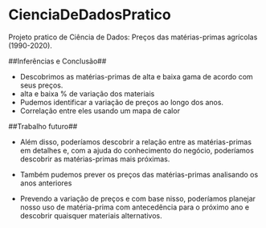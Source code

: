 # CienciaDeDadosPratico
Projeto pratico de Ciência de Dados: Preços das matérias-primas agrícolas (1990-2020).

##Inferências e Conclusão##
* Descobrimos as matérias-primas de alta e baixa gama de acordo com seus preços.
* alta e baixa % de variação dos materiais
* Pudemos identificar a variação de preços ao longo dos anos.
* Correlação entre eles usando um mapa de calor

##Trabalho futuro##
*  Além disso, poderíamos descobrir a relação entre as matérias-primas em detalhes e, com a ajuda do conhecimento do negócio, poderíamos descobrir as matérias-primas mais próximas.
*  Também pudemos prever os preços das matérias-primas analisando os anos anteriores

* Prevendo a variação de preços e com base nisso, poderíamos planejar nosso uso de matéria-prima com antecedência para o próximo ano e descobrir quaisquer materiais alternativos.
